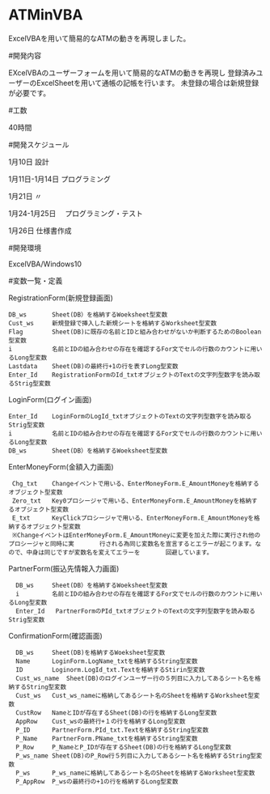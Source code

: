 # ATMinVBA
  ExcelVBAを用いて簡易的なATMの動きを再現しました。

#開発内容
   
  EXcelVBAのユーザーフォームを用いて簡易的なATMの動きを再現し
  登録済みユーザーのExcelSheetを用いて通帳の記帳を行います。
  未登録の場合は新規登録が必要です。

#工数
  
  40時間

#開発スケジュール

  1月10日         設計
  
  1月11日-1月14日 プログラミング
  
  1月21日         〃
  
  1月24-1月25日　 プログラミング・テスト
  
  1月26日         仕様書作成

#開発環境

ExcelVBA/Windows10

#変数一覧・定義

  RegistrationForm(新規登録画面)
  
    DB_ws       Sheet(DB）を格納するWoeksheet型変数   
    Cust_ws     新規登録で挿入した新規シートを格納するWorksheet型変数
    Flag        Sheet(DB)に既存の名前とIDと組み合わせがないか判断するためのBoolean型変数
    i           名前とIDの組み合わせの存在を確認するFor文でセルの行数のカウントに用いるLong型変数
    Lastdata    Sheet(DB)の最終行+1の行を表すLong型変数
    Enter_Id    RegistrationFormのId_txtオブジェクトのTextの文字列型数字を読み取るStrig型変数
    
  LoginForm(ログイン画面)
    
    Enter_Id    LoginFormのLogId_txtオブジェクトのTextの文字列型数字を読み取るStrig型変数
    i           名前とIDの組み合わせの存在を確認するFor文でセルの行数のカウントに用いるLong型変数
    DB_ws       Sheet(DB）を格納するWoeksheet型変数
    
  EnterMoneyForm(金額入力画面)
   
     Chg_txt    Changeイベントで用いる、EnterMoneyForm.E_AmountMoneyを格納するオブジェクト型変数
     Zero_txt   Key0プロシージャで用いる、EnterMoneyForm.E_AmountMoneyを格納するオブジェクト型変数
     E_txt      KeyClickプロシージャで用いる、EnterMoneyForm.E_AmountMoneyを格納するオブジェクト型変数
     ※ChangeイベントはEnterMoneyForm.E_AmountMoneyに変更を加えた際に実行され他のプロシージャと同時に実       行される為同じ変数名を宣言するとエラーが起こります。なので、中身は同じですが変数名を変えてエラーを       回避しています。
     
  PartnerForm(振込先情報入力画面)
    
      DB_ws     Sheet(DB）を格納するWoeksheet型変数
      i         名前とIDの組み合わせの存在を確認するFor文でセルの行数のカウントに用いるLong型変数
      Enter_Id   PartnerFormのPId_txtオブジェクトのTextの文字列型数字を読み取るStrig型変数

  ConfirmationForm(確認画面)
    
      DB_ws     Sheet(DB)を格納するWoeksheet型変数
      Name      LoginForm.LogName_txtを格納するString型変数
      ID        Loginorm.LogId_txt.Textを格納するStirin型変数
      Cust_ws_name  Sheet(DB)のログインユーザー行の５列目に入力してあるシート名を格納するString型変数
      Cust_ws   Cust_ws_nameに格納してあるシート名のSheetを格納するWorksheet型変数
      CustRow   NameとIDが存在するSheet(DB)の行を格納するLong型変数
      AppRow    Cust_wsの最終行+１の行を格納するLong型変数
      P_ID      PartnerForm.PId_txt.Textを格納するString型変数
      P_Name    PartnerForm.PName_txtを格納するString型変数
      P_Row     P_NameとP_IDが存在するSheet(DB)の行を格納するLong型変数
      P_ws_name Sheet(DB)のP_Row行５列目に入力してあるシート名を格納するString型変数
      P_ws      P_ws_nameに格納してあるシート名のSheetを格納するWorksheet型変数
      P_AppRow  P_wsの最終行の+1の行を格納するLong型変数
      












